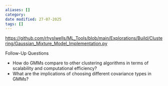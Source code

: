 ```yaml
---
aliases: []
category:
date modified: 27-07-2025
tags: []
---
```

https://github.com/rhyslwells/ML_Tools/blob/main/Explorations/Build/Clustering/Gaussian_Mixture_Model_Implementation.py

Follow-Up Questions

- How do GMMs compare to other clustering algorithms in terms of scalability and computational efficiency?
- What are the implications of choosing different covariance types in GMMs?

